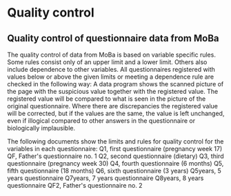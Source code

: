 # Quality control
## Quality control of questionnaire data from MoBa
The quality control of data from MoBa is based on variable specific rules. Some rules consist only of an upper limit and a lower limit. Others also include dependence to other variables.
All questionnaires registered with values below or above the given limits or meeting a dependence rule are checked in the following way: A data program shows the scanned picture of the page with the suspicious value together with the registered value. The registered value will be compared to what is seen in the picture of the original questionnaire. Where there are discrepancies the registered value will be corrected, but if the values are the same, the value is left unchanged, even if illogical compared to other answers in the questionnaire or biologically implausible.

The following documents show the limits and rules for quality control for the variables in each questionnaire:
Q1, first questionnaire (pregnancy week 17)
QF, Father's questionnaire no. 1
Q2, second questionnaire (dietary)
Q3, third questionnaire (pregnancy week 30)
Q4, fourth questionnaire (6 months)
Q5, fifth questionnaire (18 months)
Q6, sixth questionnaire (3 years)
Q5years, 5 years questionnaire
Q7years, 7 years questionnaire
Q8years, 8 years questionnaire
QF2, Father's questionnaire no. 2
